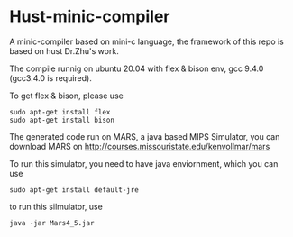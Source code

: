 # Hust-minic-compiler

A minic-compiler based on mini-c language, the framework of this repo is based on hust Dr.Zhu's work.

The compile runnig on ubuntu 20.04 with flex & bison env, gcc 9.4.0 (gcc3.4.0 is required).

To get flex & bison, please use

```
sudo apt-get install flex
sudo apt-get install bison
```

The generated code run on MARS, a java based MIPS Simulator, you can download MARS on http://courses.missouristate.edu/kenvollmar/mars

To run this simulator, you need to have java enviornment, which you can use 
```
sudo apt-get install default-jre
```
to run this silmulator, use
```
java -jar Mars4_5.jar
```